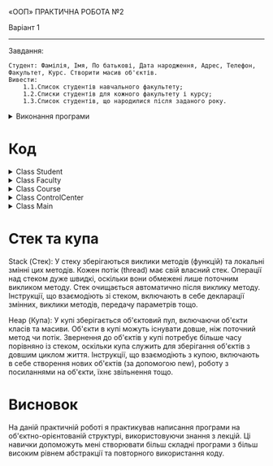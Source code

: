 «ООП» 
ПРАКТИЧНА РОБОТА №2

Варіант 1
____
Завдання:
```
Студент: Фамілія, Імя, По батькові, Дата народження, Адрес, Телефон, Факультет, Курс. Створити масив об'єктів.
Вивести:
    1.1.Список студентів навчального факультету;
    1.2.Списки студентів для кожного факультету і курсу;
    1.3.Список студентів, що народилися після заданого року.
```
<details>
<summary>Виконання програми</summary>
IntelIj Idea:
  
![image](https://github.com/poco1337/PracticalWork2/assets/98651796/0f7edbb2-fb83-4d00-923f-b0de323c8436)
____
WSL:

![image](https://github.com/poco1337/PracticalWork2/assets/98651796/083b2453-7b42-4309-b25f-ce9313a09f7f)

</details>


# Код
<details>
<summary>Class Student</summary>

```java
import java.time.Year;
public class Student {

  public String firstName;
  public String lastName;
  public String middleName;
  private int yearOfBirth;
  public String address;
  private String phoneNumber;
  public Faculty faculty;
  public Course courseName;

  Student(String firstName, String middleName, String lastName, int yearOfBirth, String address,
      String phoneNumber, Faculty faculty, Course courseName) {
    this.firstName = firstName;
    this.middleName = middleName;
    this.lastName = lastName;
    setYearOfBirth(yearOfBirth);
    this.address = address;
    setPhoneNumber(phoneNumber);
    this.faculty = faculty;
    this.courseName = courseName;
    faculty.addStudentToList(this);

  }

  @Override
  public String toString() {
    return "Студент: " + middleName + " " + firstName + " " + lastName + "; року народження "
        + yearOfBirth + "; " + address + "; " + phoneNumber + "; " + faculty.toString() + "; "
        + courseName.toString();
  }

  public int getYearOfBirth() {
    return yearOfBirth;
  }

  public void setYearOfBirth(int yearOfBirth) {
    if (Year.now().getValue() - yearOfBirth < 13 || Year.now().getValue() - yearOfBirth >= 100) {
      throw new RuntimeException("Студенту не може бути меньше 13 чи більше 100 років");
    } else {
      this.yearOfBirth = yearOfBirth;
    }

  }

  public void setPhoneNumber(String phoneNumber) {
    boolean isPlusInString = false;

    for (int i = 0; i <= phoneNumber.length() - 1; i++) {
      if (phoneNumber.charAt(i) == '+') {
        isPlusInString = true;
      }
    }

    if (phoneNumber.length() != 12) {
      throw new RuntimeException("кількість символів номеру телефона повинен дорівнювати 12");
    } else {
      if (isPlusInString) {
        this.phoneNumber = "+" + phoneNumber;
      } else {
        this.phoneNumber = phoneNumber;
      }
    }
  }
}
 ```

</details>

<details>
<summary>Class Faculty</summary>
  
```java
import java.util.ArrayList;
import java.util.List;

public class Faculty {
    private String nameOfFaculty;
    private static int countOfFaculties;
    private List<Student> studentsOfFaculty = new ArrayList<>();
    private List<Course> courses = new ArrayList<>();
    public void addCourses(int numberOfCourses) {
        for(int i = 0; i < numberOfCourses; i++) {
            courses.add(new Course(i));
        }
    }
    public Faculty(String nameOfFaculty) {
        this.nameOfFaculty = nameOfFaculty;
        ControlCenter.faculties.add(this);
    }
    public static int getCountOfFaculties() {
        return countOfFaculties;
    }
    public List<Student> getStudentsList() {
        return studentsOfFaculty;
    }
    public void addStudentToList(Student student) {
        studentsOfFaculty.add(student);
    }
    public String getNameOfFaculty() {
        return nameOfFaculty;
    }
    public List<Course> getCourses() {
        return courses;
    }
    @Override
    public String toString() {
        return "факультет " + nameOfFaculty;
    }
}
```

</details>

<details>
<summary>Class Course</summary>
  
```java
import java.util.ArrayList;

public class Course {
    private final int numberOfCourse;
    private ArrayList<Student> studentsOfCourse;
    public Course(int numberOfCourse) {
        this.numberOfCourse = numberOfCourse;
    }

    @Override
    public String toString() {
        return "курс " +  numberOfCourse;
    }
}
```
</details>

<details>
<summary>Class ControlCenter</summary>

```java
import java.util.ArrayList;
import java.util.Collection;
import java.util.Iterator;
import java.util.List;
import java.util.ListIterator;

public class ControlCenter {

    public static List<Faculty> faculties = new ArrayList<>();
    public static void addFaculty(Faculty faculty) {
        faculties.add(faculty);
    }
    public static List<Student> getListOfStudentsByFaculty(String facultyName) {
        for(Faculty faculty: faculties) {
            if(faculty.getNameOfFaculty().equals(facultyName)) {
                return faculty.getStudentsList();
            }
        }
        throw new RuntimeException("Такого факультету не існує");
    }
    public static List<Student> getStudentsFromFacultiesAndCourses() {
        List<Student> students = new ArrayList<>();
        for(Faculty faculty:faculties) {
            for(Student student: faculty.getStudentsList()) {
                students.add(student);
            }
        }
        return students;
    }
    public static List<Student> getStudentsBornAfterYear(int year) {
        List<Student> allStudents = getStudentsFromFacultiesAndCourses();
        List<Student> studentsBornAfterYear =  new ArrayList<>();;
        for(Student student: allStudents) {
            if(year < student.getYearOfBirth()) {
                studentsBornAfterYear.add(student);
            }
        }
        if(studentsBornAfterYear.isEmpty()) {
            throw new RuntimeException("Нема студентів");
        }
        else {
            return studentsBornAfterYear;
        }
    }
    public ControlCenter() {}
}

```

</details>

<details>
<summary>Class Main</summary>
  
```java
import java.nio.charset.StandardCharsets;
import java.util.Scanner;

public class Main {

    public static void main(String[] args) {
        ControlCenter controlCenter = new ControlCenter();
        System.setProperty("console.encoding", "UTF-16");

        Faculty programming = new Faculty("Інженерія програмного забеспечення");
        Faculty economy = new Faculty("Економіка");
        Faculty psychology = new Faculty("Психологія");

        Course firstCourse = new Course(1);
        Course secondCourse = new Course(2);
        Course thirdCourse = new Course(3);
        Course fourthCourse = new Course(4);


        Student student1 = new Student("Олена", "Сергіївна", "Івакуренко", 2006, " вул. Занковецька, 14", "380501311212", programming, firstCourse);
        Student student2 = new Student("Григор", "Олександрович", "Івакур", 2005, " вул. Занковецька, 15", "380501111111", economy, secondCourse);
        Student student3 = new Student("Олег", "Михайлович", "Логіненко", 2004, " вул. Занковецька, 16", "380502222222", economy, thirdCourse);
        Student student4 = new Student("Іванка", "Сергіївна", "Івакуренко", 2003, " вул. Занковецька, 17", "380503333333", psychology, fourthCourse);
        Student student5 = new Student("Олександр", "Андрійович", "Івакуренко", 2006, " вул. Верещагіна, 1", "380504444444", psychology, firstCourse);

        Scanner scanner = new Scanner(System.in);
        System.out.print("Введіть факультет, учнів яких ви хочете побачити:");
        String input = scanner.nextLine();

        for(Student student:ControlCenter.getListOfStudentsByFaculty(input)) {
            System.out.println(student.toString());
        }

        System.out.println("\nСписок усіх студентів та курсів:");
        for(Student student:ControlCenter.getStudentsFromFacultiesAndCourses()) {
            System.out.println(student.toString());
        }

        System.out.println("\nВведіть рік народження, щоб показати студентів, які народилися вище заданого:");
        input = scanner.nextLine();
        for(Student student:ControlCenter.getStudentsFromFacultiesAndCourses()) {
            if(student.getYearOfBirth() > Integer.parseInt(input)) {
                System.out.println(student.toString());
            }
        }
        scanner.close();
    }
}
```
</details>

# Стек та купа
Stack (Стек):
У стеку зберігаються виклики методів (функцій) та локальні змінні цих методів.
Кожен потік (thread) має свій власний стек.
Операції над стеком дуже швидкі, оскільки вони обмежені лише поточним викликом методу.
Стек очищається автоматично після виклику методу.
Інструкції, що взаємодіють зі стеком, включають в себе декларації змінних, виклики методів, передачу параметрів тощо.

Heap (Купа):
У купі зберігається об'єктовий пул, включаючи об'єкти класів та масиви.
Об'єкти в купі можуть існувати довше, ніж поточний метод чи потік.
Звернення до об'єктів у купі потребує більше часу порівняно із стеком, оскільки купа служить для зберігання об'єктів з довшим циклом життя.
Інструкції, що взаємодіють з купою, включають в себе створення нових об'єктів (за допомогою new), роботу з посиланнями на об'єкти, їхнє звільнення тощо.
# Висновок
На даній практичній роботі я практикував написання програми на об'єктно-орієнтованій структурі, використовуючи знання з лекцій. Ці навички допоможуть мені створювати більш складні програми з більш високим рівнем абстракції та повторного використання коду.
